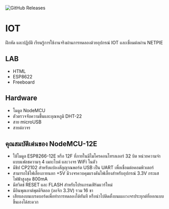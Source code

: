 ![GitHub Releases](https://img.shields.io/github/downloads/chiipzaa/IOT/latest/total)

# IOT

ฝึกหัด และปฏิบัติ เรียนรู้การใช้งานจริงผ่านการทดลองด้วยอุปกรณ์ IOT และเชื่อมต่อผ่าน NETPIE

## LAB
 - HTML
 - ESP8622
 - Freeboard

## Hardware
 - โมดูล NodeMCU
 - ตัวตรวจจับความชื้นและอุณหภูมิ DHT-22
 - สาย microUSB
 - สายต่อวจร

## คุณสมบัติเด่นของ NodeMCU-12E 
 - ใช้โมดูล ESP8266-12E หรือ 12F ที่ภายในมีไมโครคอนโทรลเลอร์ 32 บิต หน่วยความจำแบบแฟลชความจุ 4 เมกะไบต์ และวงจร WiFi ในตัว
 - มีชิป CP2102 สำหรับแปลงสัญญาณพอร์ต USB เป็น UART เพื่อเชื่อมต่อคอมพิวเตอร์
 - สามารถใช้ไฟเลี้ยงภายนอก +5V มีวงจรควบคุมแรงดันไฟเลี้ยงสำหรับอุปกรณ์ 3.3V กระแสไฟฟ้าสูงสุด 800mA
 - มีสวิตช์ RESET และ FLASH สำหรับโปรแกรมเฟิร์มแวร์ใหม่
 - มีอินพุตเอาต์พุตดิจิตอล (ลอจิก 3.3V) รวม 16 ขา
 - เสียบลงบนเบรดบอร์ดเพื่อทำการทดลองได้ทันที หรือนำไปติดตั้งบนแผงวงจรประยุกต์ที่ออกแบบขึ้นเองได้สะดวก